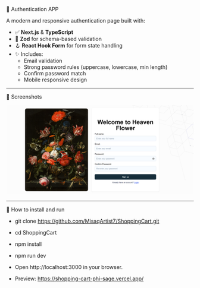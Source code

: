 
🔐  Authentication APP

A modern and responsive authentication page built with:

- ✅ **Next.js** & **TypeScript**
- 🧠 **Zod** for schema-based validation
- 🪝 **React Hook Form** for form state handling
- ✨ Includes:
  - Email validation
  - Strong password rules (uppercase, lowercase, min length)
  - Confirm password match
  - Mobile responsive design
-------------------------------------   
📸 Screenshots

![UI Image](public/images/screenshots/1.png)

-------------------------------------
🚀 How to install and run
- git clone https://github.com/MisaqArtist7/ShoppingCart.git
- cd ShoppingCart
- npm install
- npm run dev
- Open http://localhost:3000 in your browser.

- Preview: https://shopping-cart-phi-sage.vercel.app/

